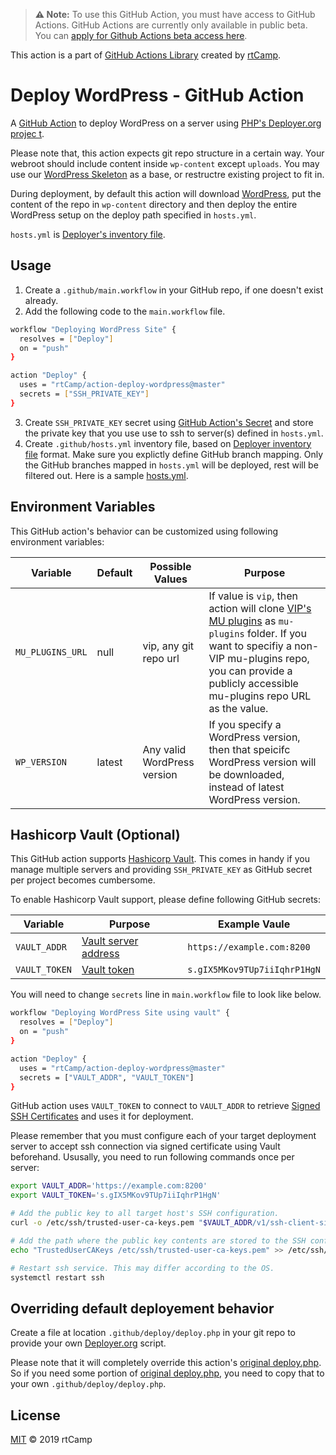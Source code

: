 > **⚠️ Note:** To use this GitHub Action, you must have access to GitHub Actions. GitHub Actions are currently only available in public beta. You can [apply for Github Actions beta access here](https://github.com/features/actions).

This action is a part of [GitHub Actions Library](https://github.com/rtCamp/github-actions-library/) created by [rtCamp](https://github.com/rtCamp/).

# Deploy WordPress - GitHub Action

A [GitHub Action](https://github.com/features/actions) to deploy WordPress on a server using [PHP's Deployer.org projec t](https://deployer.org/).

Please note that, this action expects git repo structure in a certain way. Your webroot should include content inside `wp-content` except `uploads`. You may use our [WordPress Skeleton](https://github.com/rtCamp/wordpress-skeleton) as a base, or restructre existing project to fit in.

During deployment, by default this action will download [WordPress](https://wordpress.org/latest.zip), put the content of the repo in `wp-content` directory and then deploy the entire WordPress setup on the deploy path specified in `hosts.yml`.

`hosts.yml` is [Deployer's inventory file](https://deployer.org/docs/hosts.html#inventory-file).

## Usage

1. Create a `.github/main.workflow` in your GitHub repo, if one doesn't exist already.
2. Add the following code to the `main.workflow` file.

```bash
workflow "Deploying WordPress Site" {
  resolves = ["Deploy"]
  on = "push"
}

action "Deploy" {
  uses = "rtCamp/action-deploy-wordpress@master"
  secrets = ["SSH_PRIVATE_KEY"]
}
```

3. Create `SSH_PRIVATE_KEY` secret using [GitHub Action's Secret](https://developer.github.com/actions/creating-workflows/storing-secrets) and store the private key that you use use to ssh to server(s) defined in `hosts.yml`.
4. Create `.github/hosts.yml` inventory file, based on [Deployer inventory file](https://deployer.org/docs/hosts.html#inventory-file) format. Make sure you explictly define GitHub branch mapping. Only the GitHub branches mapped in `hosts.yml` will be deployed, rest will be filtered out. Here is a sample [hosts.yml](https://github.com/rtCamp/wordpress-skeleton/blob/master/.github/hosts.yml).


## Environment Variables

This GitHub action's behavior can be customized using following environment variables:

Variable       | Default | Possible  Values            | Purpose
---------------|---------|-----------------------------|----------------------------------------------------
`MU_PLUGINS_URL` | null    | vip, any git repo url         | If value is `vip`, then action will clone [VIP's MU plugins](https://github.com/Automattic/vip-mu-plugins-public) as `mu-plugins` folder. If you want to specifiy a non-VIP mu-plugins repo, you can provide a publicly accessible mu-plugins repo URL as the value.
`WP_VERSION`     | latest  | Any valid WordPress version | If you specify a WordPress version, then that speicifc WordPress version will be downloaded, instead of latest WordPress version.


## Hashicorp Vault (Optional)

This GitHub action supports [Hashicorp Vault](https://www.vaultproject.io/). This comes in handy if you manage multiple servers and providing `SSH_PRIVATE_KEY` as GitHub secret per project becomes cumbersome.

To enable Hashicorp Vault support, please define following GitHub secrets:

Variable      | Purpose                                                                       | Example Vaule
--------------|-------------------------------------------------------------------------------|-------------
`VAULT_ADDR`  | [Vault server address](https://www.vaultproject.io/docs/commands/#vault_addr) | `https://example.com:8200`
`VAULT_TOKEN` | [Vault token](https://www.vaultproject.io/docs/concepts/tokens.html)          | `s.gIX5MKov9TUp7iiIqhrP1HgN`

You will need to change `secrets` line in `main.workflow` file to look like below. 

```bash
workflow "Deploying WordPress Site using vault" {
  resolves = ["Deploy"]
  on = "push"
}

action "Deploy" {
  uses = "rtCamp/action-deploy-wordpress@master"
  secrets = ["VAULT_ADDR", "VAULT_TOKEN"]
}
```

GitHub action uses `VAULT_TOKEN` to connect to `VAULT_ADDR` to retrieve [Signed SSH Certificates](https://www.vaultproject.io/docs/secrets/ssh/signed-ssh-certificates.html#signing-key-amp-role-configuration) and uses it for deployment.

Please remember that you must configure each of your target deployment server to accept ssh connection via signed certificate using Vault beforehand. Ususally, you need to run following commands once per server:

```bash
export VAULT_ADDR='https://example.com:8200'
export VAULT_TOKEN='s.gIX5MKov9TUp7iiIqhrP1HgN'

# Add the public key to all target host's SSH configuration.
curl -o /etc/ssh/trusted-user-ca-keys.pem "$VAULT_ADDR/v1/ssh-client-signer/public_key"

# Add the path where the public key contents are stored to the SSH configuration file as the TrustedUserCAKeys option.
echo "TrustedUserCAKeys /etc/ssh/trusted-user-ca-keys.pem" >> /etc/ssh/sshd_config

# Restart ssh service. This may differ according to the OS.
systemctl restart ssh
```

## Overriding default deployement behavior

Create a file at location `.github/deploy/deploy.php` in your git repo to provide your own [Deployer.org](https://deployer.org/) script. 

Please note that it will completely override this action's [original deploy.php](https://github.com/rtCamp/action-deploy-wordpress/blob/master/deploy.php). So if you need some portion of [original deploy.php](https://github.com/rtCamp/action-deploy-wordpress/blob/master/deploy.php), you need to copy that to your own `.github/deploy/deploy.php`.

## License

[MIT](LICENSE) © 2019 rtCamp
